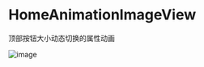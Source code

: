 # HomeAnimationImageView

顶部按钮大小动态切换的属性动画</br>

![image](https://github.com/ShibinHuang/HomeAnimationImageView/blob/master/homeanimview.gif)

